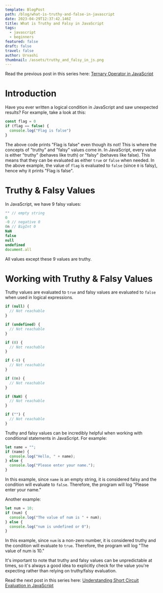 ```yaml
---
template: BlogPost
path: /blog/what-is-truthy-and-false-in-javascript
date: 2023-04-29T12:37:42.146Z
title: What is Truthy and Falsy in JavaScript
tags:
  - javascript
  - beginners
featured: false
draft: false
travel: false
author: Urvashi
thumbnail: /assets/truthy_and_falsy_in_js.png
---
```


Read the previous post in this series here: [Ternary Operator in JavaScript](https://www.thecodedose.com/blog/ternary-operator-in-javascript)

# Introduction

Have you ever written a logical condition in JavaScript and saw unexpected results?
For example, take a look at this:

```js
const flag = 0
if (flag == false) {
  console.log("Flag is false")
}
```

The above code prints "Flag is false" even though its not!
This is where the concepts of "truthy" and "falsy" values come in.
In JavaScript, every value is either "truthy" (behaves like truth) or "falsy" (behaves like false).
This means that they can be evaluated as either `true` or `false` when needed.
In the above example, the value of `flag` is evaluated to `false` (since `0` is falsy), hence why it prints "Flag is false".

# Truthy & Falsy Values

In JavaScript, we have 9 falsy values:

```js
"" // empty string
0
-0 // negative 0
0n // BigInt 0
NaN
false
null
undefined
document.all
```

All values except these 9 values are truthy.

# Working with Truthy & Falsy Values

Truthy values are evaluated to `true` and falsy values are evaluated to `false` when used in logical expressions.

```js
if (null) {
  // Not reachable
}

if (undefined) {
  // Not reachable
}

if (0) {
  // Not reachable
}

if (-0) {
  // Not reachable
}

if (0n) {
  // Not reachable
}

if (NaN) {
  // Not reachable
}

if ("") {
  // Not reachable
}
```

Truthy and falsy values can be incredibly helpful when working with conditional statements in JavaScript.
For example:

```js
let name = "";
if (name) {
  console.log("Hello, " + name);
} else {
  console.log("Please enter your name.");
}
```

In this example, since `name` is an empty string, it is considered falsy and the condition will evaluate to `false`.
Therefore, the program will log "Please enter your name."

Another example:

```js
let num = 10;
if (num) {
  console.log("The value of num is " + num);
} else {
  console.log("num is undefined or 0");
}
```

In this example, since `num` is a non-zero number, it is considered truthy and the condition will evaluate to `true`.
Therefore, the program will log "The value of num is 10."

It's important to note that truthy and falsy values can be unpredictable at times, so it's always a good idea to explicitly check for the value you're expecting rather than relying on truthy/falsy evaluation.

Read the next post in this series here: [Understanding Short Circuit Evaluation in JavaScript](https://www.thecodedose.com/blog/understanding-short-circuit-evaluation-in-javascript)
